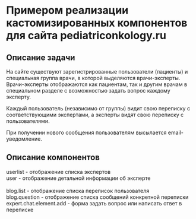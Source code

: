 Примером реализации кастомизированных компонентов для сайта pediatriconkology.ru
==================================

Описание задачи
---------------------

На сайте существуют зарегистрированные пользователи (пациенты) и специальная группа врачи, в которой выделяются врачи-эксперты.
Врачи-эксперты отображаются как пациентам, так и другим врачам в специальном разделе с возможностью задать вопрос каждому эксперту.

Каждый пользователь (независимо от группы) видит свою переписку с соответствующими экспертами, а эксперты видят свою переписку с пользователями.

При получении нового сообщения пользователям высылается email-уведомление.

Описание компонентов
---------------------

userlist - отображение списка экспертов<br />
user - отображение детальной информации об эксперте<br />
<br />
blog.list - отображение списка переписок пользователя<br />
blog.question - отображение списка сообщений конкретной переписки<br />
expert.chat.element.add - форма задать вопрос или написать ответ в переписке<br />
